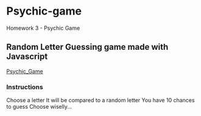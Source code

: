 # Psychic-game
Homework 3 - Psychic Game

## Random Letter Guessing game made with Javascript
[Psychic_Game](https://walterioo.github.io/psychic-game)

### Instructions
Choose a letter
It will be compared to a random letter 
You have 10 chances to guess
Choose wiselly...
